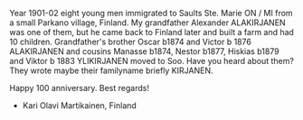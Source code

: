 Year 1901-02 eight young men immigrated to Saults Ste. Marie ON / MI from a small Parkano village, Finland. My grandfather Alexander ALAKIRJANEN was one of them, but he came back to Finland later and built a farm and had 10 children. Grandfather's brother Oscar b1874 and Victor b 1876 ALAKIRJANEN and cousins Manasse b1874, Nestor b1877, Hiskias b1879 and Viktor b 1883 YLIKIRJANEN moved to Soo. Have you heard about them? They wrote maybe their familyname briefly KIRJANEN.

Happy 100 anniversary. Best regards!

- Kari Olavi Martikainen, Finland
